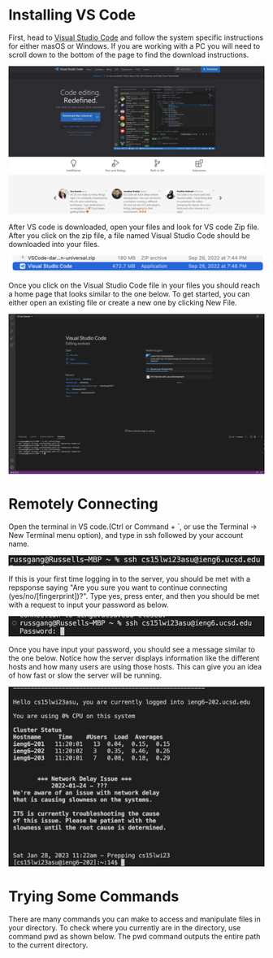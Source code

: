 # Installing VS Code

First, head to [Visual Studio Code](https://code.visualstudio.com/) and follow the system specific instructions for either masOS or Windows. If you are working with a PC you will need to scroll down to the bottom of the page to find the download instructions.  

![Image](vscodehome.png)

After VS code is downloaded, open your files and look for VS code Zip file. After you click on the zip file, a file named Visual Studio Code should be downloaded into your files. 

![Image](vscodefile.png)

Once you click on the Visual Studio Code file in your files you should reach a home page that looks similar to the one below. To get started, you can either open an existing file or create a new one by clicking New File. 

![Image](vscodeapp.png)

# Remotely Connecting

Open the terminal in VS code.(Ctrl or Command + `, or use the Terminal → New Terminal menu option), and type in ssh followed by your account name.

![Image](ssh1.png)

If this is your first time logging in to the server, you should be met with a repsponse saying "Are you sure you want to continue connecting (yes/no/[fingerprint])?". Type yes, press enter, and then you should be met with a request to input your password as below. 

![Image](password_req.png)

Once you have input your password, you should see a message similar to the one below. Notice how the server displays information like the different hosts and how many users are using those hosts. This can give you an idea of how fast or slow the server will be running.  

![Image](login_success.png)

# Trying Some Commands

There are many commands you can make to access and manipulate files in your directory. To check where you currently are in the directory, use command pwd as shown below. The pwd command outputs the entire path to the current directory. 


